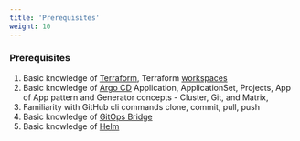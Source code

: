 ```yaml
---
title: 'Prerequisites'
weight: 10
---
```


### Prerequisites

1. Basic knowledge of [Terraform](https://developer.hashicorp.com/terraform/tutorials/aws-get-started), Terraform [workspaces](https://developer.hashicorp.com/terraform/language/state/workspaces) 
2. Basic knowledge of [Argo CD](https://argo-cd.readthedocs.io/en/stable/operator-manual/declarative-setup/) Application, ApplicationSet, Projects, App of App pattern and Generator concepts - Cluster, Git, and Matrix, 
3. Familiarity with GitHub cli commands clone, commit, pull, push
4. Basic knowledge of [GitOps Bridge](https://github.com/gitops-bridge-dev/kubecon-2023-na-argocon/blob/main/terraform/eks-argocd/README.md)
5. Basic knowledge of [Helm](https://helm.sh/docs/)
